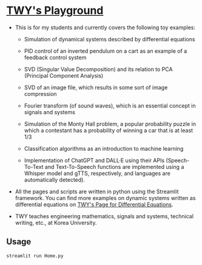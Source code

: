 # [TWY's Playground](https://twy-playground.streamlit.app/)

* This is for my students and currently covers the following
  toy examples:
  
  - Simulation of dynamical systems described by differential equations

  - PID control of an inverted pendulum on a cart as an example of
    a feedback control system

  - SVD (Singular Value Decomposition) and its relation
    to PCA (Principal Component Analysis)

  - SVD of an image file, which results in some sort of image
    compression

  - Fourier transform (of sound waves), which is an essential
    concept in signals and systems

  - Simulation of the Monty Hall problem, a popular probability puzzle
    in which a contestant has a probability of winning a car that is
    at least 1/3

  - Classification algorithms as an introduction to machine learning

  - Implementation of ChatGPT and DALL·E using their APIs
    (Speech-To-Text and Text-To-Speech functions are implemented
    using a Whisper model and gTTS, respectively, and languages
    are automatically detected).

* All the pages and scripts are written in python using the
  Streamlit framework. You can find more examples on dynamic
  systems written as differential equations on
  [TWY's Page for Differential Equations](https://diff-eqn.streamlit.app/).


* TWY teaches engineering mathematics, signals and systems,
  technical writing, etc., at Korea University.

## Usage
```python
streamlit run Home.py
```
